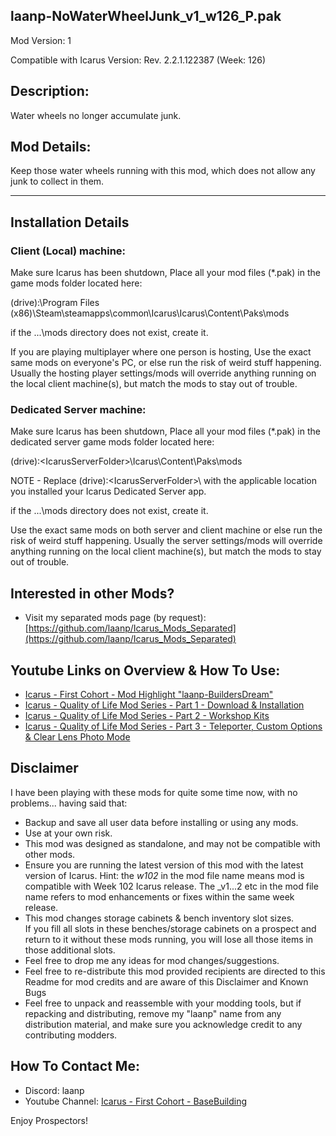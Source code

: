 laanp-NoWaterWheelJunk_v1_w126_P.pak
----------------------------------------------------------------------
Mod Version: 1

Compatible with Icarus Version: Rev. 2.2.1.122387 (Week: 126)

## Description:
Water wheels no longer accumulate junk.

## Mod Details:
Keep those water wheels running with this mod, which does not allow any junk to collect in them.


______________________________________________________________________________________________________________________________________________________________________

## Installation Details

### Client (Local) machine:
Make sure Icarus has been shutdown, 
Place all your mod files (*.pak) in the game mods folder located here:

(drive):\Program Files (x86)\Steam\steamapps\common\Icarus\Icarus\Content\Paks\mods

if the ...\mods directory does not exist, create it.

If you are playing multiplayer where one person is hosting, Use the exact same mods
on everyone's PC, or else run the risk of weird stuff happening.
Usually the hosting player settings/mods will override anything running on the local client machine(s), but match the mods to stay out of trouble.

### Dedicated Server machine:
Make sure Icarus has been shutdown, 
Place all your mod files (*.pak) in the dedicated server game mods folder located here:

(drive):\<IcarusServerFolder>\Icarus\Content\Paks\mods

NOTE - Replace (drive):\<IcarusServerFolder>\ with the applicable location you installed your Icarus Dedicated Server app.

if the ...\mods directory does not exist, create it.

Use the exact same mods on both server and client machine or else run the risk of weird stuff happening.
Usually the server settings/mods will override anything running on the local client machine(s), but match the mods to stay out of trouble.

## Interested in other Mods?
- Visit my separated mods page (by request): [https://github.com/laanp/Icarus_Mods_Separated](https://github.com/laanp/Icarus_Mods_Separated)

## Youtube Links on Overview & How To Use:
- [Icarus - First Cohort - Mod Highlight "laanp-BuildersDream"](https://youtu.be/yWz3LKhAOTE)
- [Icarus - Quality of Life Mod Series - Part 1 - Download & Installation](https://youtu.be/5_hZUJ0OVdQ)
- [Icarus - Quality of Life Mod Series - Part 2 - Workshop Kits](https://youtu.be/2nrqFBvmzPc)
- [Icarus - Quality of Life Mod Series - Part 3 - Teleporter, Custom Options & Clear Lens Photo Mode](https://youtu.be/Cw6RRcEYQ6c)

## Disclaimer
I have been playing with these mods for quite some time now, with no problems... having said that:
- Backup and save all user data before installing or using any mods.
- Use at your own risk.
- This mod was designed as standalone, and may not be compatible with other mods.
- Ensure you are running the latest version of this mod with the latest version of Icarus.  Hint: the _w102_ in the mod file name means mod is compatible 
    with Week 102 Icarus release.  The _v1...2 etc in the mod file name refers to mod enhancements or fixes within the same week release. 
- This mod changes storage cabinets & bench inventory slot sizes.  
   If you fill all slots in these benches/storage cabinets on a prospect and return to it without these mods running, you will lose
   all those items in those additional slots. 
- Feel free to drop me any ideas for mod changes/suggestions.
- Feel free to re-distribute this mod provided recipients are directed to this Readme for mod credits and are aware of this Disclaimer and Known Bugs
- Feel free to unpack and reassemble with your modding tools, but if repacking and distributing, remove my "laanp" name from any distribution material,
   and make sure you acknowledge credit to any contributing modders.

## How To Contact Me:

- Discord: laanp
- Youtube Channel: [Icarus - First Cohort - BaseBuilding](https://www.youtube.com/channel/UCQWq0BjD4mnUkAZgRwwigNQ) 

Enjoy Prospectors!



















































